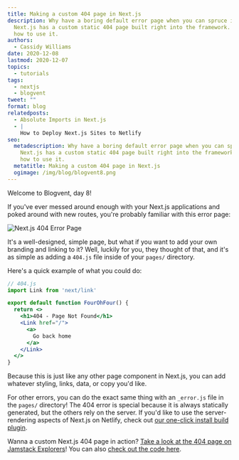 ```yaml
---
title: Making a custom 404 page in Next.js
description: Why have a boring default error page when you can spruce it up?
  Next.js has a custom static 404 page built right into the framework. Here's
  how to use it.
authors:
  - Cassidy Williams
date: 2020-12-08
lastmod: 2020-12-07
topics:
  - tutorials
tags:
  - nextjs
  - blogvent
tweet: ""
format: blog
relatedposts:
  - Absolute Imports in Next.js
  - |
    How to Deploy Next.js Sites to Netlify
seo:
  metadescription: Why have a boring default error page when you can spruce it up?
    Next.js has a custom static 404 page built right into the framework. Here's
    how to use it.
  metatitle: Making a custom 404 page in Next.js
  ogimage: /img/blog/blogvent8.png
---
```

Welcome to Blogvent, day 8!

If you've ever messed around enough with your Next.js applications and poked around with new routes, you're probably familiar with this error page:

![Next.js 404 Error Page](/img/blog/the404.png "Next.js 404 Error Page")

It's a well-designed, simple page, but what if you want to add your own branding and linking to it? Well, luckily for you, they thought of that, and it's as simple as adding a `404.js` file inside of your `pages/` directory.

Here's a quick example of what you could do:

```jsx
// 404.js
import Link from 'next/link'

export default function FourOhFour() {
  return <>
    <h1>404 - Page Not Found</h1>
    <Link href="/">
      <a>
        Go back home
      </a>
    </Link>
  </>
}
```

Because this is just like any other page component in Next.js, you can add whatever styling, links, data, or copy you'd like.

For other errors, you can do the exact same thing with an `_error.js` file in the `pages/` directory! The 404 error is special because it is always statically generated, but the others rely on the server. If you'd like to use the server-rendering aspects of Next.js on Netlify, check out [our one-click install build plugin](https://www.netlify.com/blog/2020/12/07/announcing-one-click-install-next.js-build-plugin-on-netlify/?utm_source=blog&utm_medium=nextplugin-cs&utm_campaign=devex).

Wanna a custom Next.js 404 page in action? [Take a look at the 404 page on Jamstack Explorers](https://explorers.netlify.com/youareverygoodlooking?utm_source=blog&utm_medium=404-cs&utm_campaign=devex)! You can also [check out the code here](https://github.com/netlify/explorers/blob/main/src/pages/404.js).
